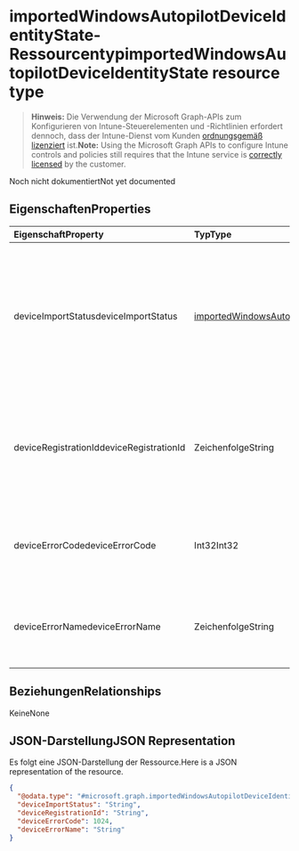 # <a name="importedwindowsautopilotdeviceidentitystate-resource-type"></a><span data-ttu-id="4ece5-101">importedWindowsAutopilotDeviceIdentityState-Ressourcentyp</span><span class="sxs-lookup"><span data-stu-id="4ece5-101">importedWindowsAutopilotDeviceIdentityState resource type</span></span>

> <span data-ttu-id="4ece5-102">**Hinweis:** Die Verwendung der Microsoft Graph-APIs zum Konfigurieren von Intune-Steuerelementen und -Richtlinien erfordert dennoch, dass der Intune-Dienst vom Kunden [ordnungsgemäß lizenziert](https://go.microsoft.com/fwlink/?linkid=839381) ist.</span><span class="sxs-lookup"><span data-stu-id="4ece5-102">**Note:** Using the Microsoft Graph APIs to configure Intune controls and policies still requires that the Intune service is [correctly licensed](https://go.microsoft.com/fwlink/?linkid=839381) by the customer.</span></span>

<span data-ttu-id="4ece5-103">Noch nicht dokumentiert</span><span class="sxs-lookup"><span data-stu-id="4ece5-103">Not yet documented</span></span>
## <a name="properties"></a><span data-ttu-id="4ece5-104">Eigenschaften</span><span class="sxs-lookup"><span data-stu-id="4ece5-104">Properties</span></span>
|<span data-ttu-id="4ece5-105">Eigenschaft</span><span class="sxs-lookup"><span data-stu-id="4ece5-105">Property</span></span>|<span data-ttu-id="4ece5-106">Typ</span><span class="sxs-lookup"><span data-stu-id="4ece5-106">Type</span></span>|<span data-ttu-id="4ece5-107">Beschreibung</span><span class="sxs-lookup"><span data-stu-id="4ece5-107">Description</span></span>|
|:---|:---|:---|
|<span data-ttu-id="4ece5-108">deviceImportStatus</span><span class="sxs-lookup"><span data-stu-id="4ece5-108">deviceImportStatus</span></span>|[<span data-ttu-id="4ece5-109">importedWindowsAutopilotDeviceIdentityImportStatus</span><span class="sxs-lookup"><span data-stu-id="4ece5-109">importedWindowsAutopilotDeviceIdentityImportStatus</span></span>](../resources/intune_enrollment_importedwindowsautopilotdeviceidentityimportstatus.md)|<span data-ttu-id="4ece5-110">Vom Geräteverzeichnisdienst (DDS) gemeldeter Gerätestatus.</span><span class="sxs-lookup"><span data-stu-id="4ece5-110">Device status reported by Device Directory Service(DDS).</span></span> <span data-ttu-id="4ece5-111">Die möglichen Werte sind: `unknown`, `pending`, `partial`, `complete`, `error`.</span><span class="sxs-lookup"><span data-stu-id="4ece5-111">The possible values are `unknown`, `pending`, `partial`, `complete`, `error`, , , , , , , or .</span></span>|
|<span data-ttu-id="4ece5-112">deviceRegistrationId</span><span class="sxs-lookup"><span data-stu-id="4ece5-112">deviceRegistrationId</span></span>|<span data-ttu-id="4ece5-113">Zeichenfolge</span><span class="sxs-lookup"><span data-stu-id="4ece5-113">String</span></span>|<span data-ttu-id="4ece5-114">Vom Geräteverzeichnisdienst (DDS) gemeldete Geräteregistrierungs-ID für erfolgreich hinzugefügtes Gerät</span><span class="sxs-lookup"><span data-stu-id="4ece5-114">Device Registration ID for successfully added device reported by Device Directory Service(DDS).</span></span>|
|<span data-ttu-id="4ece5-115">deviceErrorCode</span><span class="sxs-lookup"><span data-stu-id="4ece5-115">deviceErrorCode</span></span>|<span data-ttu-id="4ece5-116">Int32</span><span class="sxs-lookup"><span data-stu-id="4ece5-116">Int32</span></span>|<span data-ttu-id="4ece5-117">Vom Geräteverzeichnisdienst (DDS) gemeldeter Gerätefehlercode</span><span class="sxs-lookup"><span data-stu-id="4ece5-117">Device error code reported by Device Directory Service(DDS).</span></span>|
|<span data-ttu-id="4ece5-118">deviceErrorName</span><span class="sxs-lookup"><span data-stu-id="4ece5-118">deviceErrorName</span></span>|<span data-ttu-id="4ece5-119">Zeichenfolge</span><span class="sxs-lookup"><span data-stu-id="4ece5-119">String</span></span>|<span data-ttu-id="4ece5-120">Vom Geräteverzeichnisdienst (DDS) gemeldeter Gerätefehlername</span><span class="sxs-lookup"><span data-stu-id="4ece5-120">Device error name reported by Device Directory Service(DDS).</span></span>|

## <a name="relationships"></a><span data-ttu-id="4ece5-121">Beziehungen</span><span class="sxs-lookup"><span data-stu-id="4ece5-121">Relationships</span></span>
<span data-ttu-id="4ece5-122">Keine</span><span class="sxs-lookup"><span data-stu-id="4ece5-122">None</span></span>
## <a name="json-representation"></a><span data-ttu-id="4ece5-123">JSON-Darstellung</span><span class="sxs-lookup"><span data-stu-id="4ece5-123">JSON Representation</span></span>
<span data-ttu-id="4ece5-124">Es folgt eine JSON-Darstellung der Ressource.</span><span class="sxs-lookup"><span data-stu-id="4ece5-124">Here is a JSON representation of the resource.</span></span>
<!--{
  "blockType": "resource",
  "@odata.type": "microsoft.graph.importedWindowsAutopilotDeviceIdentityState"
}-->
``` json
{
  "@odata.type": "#microsoft.graph.importedWindowsAutopilotDeviceIdentityState",
  "deviceImportStatus": "String",
  "deviceRegistrationId": "String",
  "deviceErrorCode": 1024,
  "deviceErrorName": "String"
}
```



